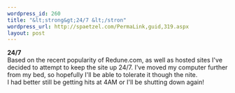 ```yaml
--- 
wordpress_id: 260
title: "&lt;strong&gt;24/7 &lt;/stron"
wordpress_url: http://spaetzel.com/PermaLink,guid,319.aspx
layout: post
---
```

<strong>24/7 </strong>
        <br />
        Based on the recent popularity of Redune.com, as well as hosted sites I've decided
        to attempt to keep the site up 24/7. I've moved my computer further from my bed, so
        hopefully I'll be able to tolerate it though the nite.<br />
        I had better still be getting hits at 4AM or I'll be shutting down again!<br />
        <img width="0" height="0" src="http://spaetzel.com/aggbug.ashx?id=319" />

